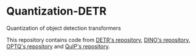 # Quantization-DETR
Quantization of object detection transformers

This repository contains code from [DETR's repository](https://github.com/facebookresearch/detr), [DINO's repository](https://github.com/IDEA-Research/DINO),  [OPTQ's repository](https://github.com/IST-DASLab/gptq) and [QuIP's repository](https://github.com/Cornell-RelaxML/QuIP).

